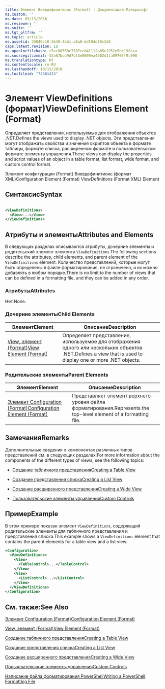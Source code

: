 ```yaml
---
title: Элемент Виевдефинитионс (Format) | Документация Майкрософт
ms.custom: ''
ms.date: 09/13/2016
ms.reviewer: ''
ms.suite: ''
ms.tgt_pltfrm: ''
ms.topic: article
ms.assetid: 29840c10-2b30-4bb1-a8a0-ddf84d19c2d0
caps.latest.revision: 18
ms.openlocfilehash: c5ec80350c7707ccd41112ab5e1952e5dc198cca
ms.sourcegitcommit: 52a67bcd9d7bf3e8600ea4302d1fa8970ff9c998
ms.translationtype: MT
ms.contentlocale: ru-RU
ms.lasthandoff: 10/15/2019
ms.locfileid: "72361423"
---
```

# <a name="viewdefinitions-element-format"></a><span data-ttu-id="5a734-102">Элемент ViewDefinitions (формат)</span><span class="sxs-lookup"><span data-stu-id="5a734-102">ViewDefinitions Element (Format)</span></span>

<span data-ttu-id="5a734-103">Определяет представления, используемые для отображения объектов .NET.</span><span class="sxs-lookup"><span data-stu-id="5a734-103">Defines the views used to display .NET objects.</span></span> <span data-ttu-id="5a734-104">Эти представления могут отображать свойства и значения скриптов объекта в формате таблицы, формате списка, расширенном формате и пользовательском формате элемента управления.</span><span class="sxs-lookup"><span data-stu-id="5a734-104">These views can display the properties and script values of an object  in a table format, list format, wide format, and custom control format.</span></span>

<span data-ttu-id="5a734-105">Элемент конфигурации (Format) Виевдефинитионс (формат XML)</span><span class="sxs-lookup"><span data-stu-id="5a734-105">Configuration Element (Format) ViewDefinitions (Format XML) Element</span></span>

## <a name="syntax"></a><span data-ttu-id="5a734-106">Синтаксис</span><span class="sxs-lookup"><span data-stu-id="5a734-106">Syntax</span></span>

```xml

<ViewDefinitions>
  <View>...</View>
</ViewDefinitions>
```

## <a name="attributes-and-elements"></a><span data-ttu-id="5a734-107">Атрибуты и элементы</span><span class="sxs-lookup"><span data-stu-id="5a734-107">Attributes and Elements</span></span>

<span data-ttu-id="5a734-108">В следующих разделах описываются атрибуты, дочерние элементы и родительский элемент элемента `ViewDefinitions`.</span><span class="sxs-lookup"><span data-stu-id="5a734-108">The following sections describe the attributes, child elements, and parent element of the `ViewDefinitions` element.</span></span> <span data-ttu-id="5a734-109">Количество представлений, которые могут быть определены в файле форматирования, не ограничено, и их можно добавлять в любом порядке.</span><span class="sxs-lookup"><span data-stu-id="5a734-109">There is no limit to the number of views that can be defined in a formatting file, and they can be added in any order.</span></span>

### <a name="attributes"></a><span data-ttu-id="5a734-110">Атрибуты</span><span class="sxs-lookup"><span data-stu-id="5a734-110">Attributes</span></span>

<span data-ttu-id="5a734-111">Нет.</span><span class="sxs-lookup"><span data-stu-id="5a734-111">None.</span></span>

### <a name="child-elements"></a><span data-ttu-id="5a734-112">Дочерние элементы</span><span class="sxs-lookup"><span data-stu-id="5a734-112">Child Elements</span></span>

|<span data-ttu-id="5a734-113">Элемент</span><span class="sxs-lookup"><span data-stu-id="5a734-113">Element</span></span>|<span data-ttu-id="5a734-114">Описание</span><span class="sxs-lookup"><span data-stu-id="5a734-114">Description</span></span>|
|-------------|-----------------|
|[<span data-ttu-id="5a734-115">View, элемент (Format)</span><span class="sxs-lookup"><span data-stu-id="5a734-115">View Element (Format)</span></span>](./view-element-format.md)|<span data-ttu-id="5a734-116">Определяет представление, используемое для отображения одного или нескольких объектов .NET.</span><span class="sxs-lookup"><span data-stu-id="5a734-116">Defines a view that is used to display one or more .NET objects.</span></span>|

### <a name="parent-elements"></a><span data-ttu-id="5a734-117">Родительские элементы</span><span class="sxs-lookup"><span data-stu-id="5a734-117">Parent Elements</span></span>

|<span data-ttu-id="5a734-118">Элемент</span><span class="sxs-lookup"><span data-stu-id="5a734-118">Element</span></span>|<span data-ttu-id="5a734-119">Описание</span><span class="sxs-lookup"><span data-stu-id="5a734-119">Description</span></span>|
|-------------|-----------------|
|[<span data-ttu-id="5a734-120">Элемент Configuration (Format)</span><span class="sxs-lookup"><span data-stu-id="5a734-120">Configuration Element (Format)</span></span>](./configuration-element-format.md)|<span data-ttu-id="5a734-121">Представляет элемент верхнего уровня файла форматирования.</span><span class="sxs-lookup"><span data-stu-id="5a734-121">Represents the top-level element of a formatting file.</span></span>|

## <a name="remarks"></a><span data-ttu-id="5a734-122">Замечания</span><span class="sxs-lookup"><span data-stu-id="5a734-122">Remarks</span></span>

<span data-ttu-id="5a734-123">Дополнительные сведения о компонентах различных типов представлений см. в следующих разделах:</span><span class="sxs-lookup"><span data-stu-id="5a734-123">For more information about the components of the different types of views, see the following topics:</span></span>

- [<span data-ttu-id="5a734-124">Создание табличного представления</span><span class="sxs-lookup"><span data-stu-id="5a734-124">Creating a Table View</span></span>](./creating-a-table-view.md)

- [<span data-ttu-id="5a734-125">Создание представления списка</span><span class="sxs-lookup"><span data-stu-id="5a734-125">Creating a List View</span></span>](./creating-a-list-view.md)

- [<span data-ttu-id="5a734-126">Создание расширенного представления</span><span class="sxs-lookup"><span data-stu-id="5a734-126">Creating a Wide View</span></span>](./creating-a-wide-view.md)

- [<span data-ttu-id="5a734-127">Пользовательские элементы управления</span><span class="sxs-lookup"><span data-stu-id="5a734-127">Custom Controls</span></span>](./creating-custom-controls.md)

## <a name="example"></a><span data-ttu-id="5a734-128">Пример</span><span class="sxs-lookup"><span data-stu-id="5a734-128">Example</span></span>

<span data-ttu-id="5a734-129">В этом примере показан элемент `ViewDefinitions`, содержащий родительские элементы для табличного представления и представления списка.</span><span class="sxs-lookup"><span data-stu-id="5a734-129">This example shows a `ViewDefinitions` element that contains the parent elements for a table view and a list view.</span></span>

```xml
<Configuration>
  <ViewDefinitions>
    <View>
      <TableControl>...</TableControl>
    </View>
    <View>
      <ListControl>...</ListControl>
    </View>
  </ViewDefinitions>
</Configuration>
```

## <a name="see-also"></a><span data-ttu-id="5a734-130">См. также:</span><span class="sxs-lookup"><span data-stu-id="5a734-130">See Also</span></span>

[<span data-ttu-id="5a734-131">Элемент Configuration (Format)</span><span class="sxs-lookup"><span data-stu-id="5a734-131">Configuration Element (Format)</span></span>](./configuration-element-format.md)

[<span data-ttu-id="5a734-132">View, элемент (Format)</span><span class="sxs-lookup"><span data-stu-id="5a734-132">View Element (Format)</span></span>](./view-element-format.md)

[<span data-ttu-id="5a734-133">Создание табличного представления</span><span class="sxs-lookup"><span data-stu-id="5a734-133">Creating a Table View</span></span>](./creating-a-table-view.md)

[<span data-ttu-id="5a734-134">Создание представления списка</span><span class="sxs-lookup"><span data-stu-id="5a734-134">Creating a List View</span></span>](./creating-a-list-view.md)

[<span data-ttu-id="5a734-135">Создание расширенного представления</span><span class="sxs-lookup"><span data-stu-id="5a734-135">Creating a Wide View</span></span>](./creating-a-wide-view.md)

[<span data-ttu-id="5a734-136">Пользовательские элементы управления</span><span class="sxs-lookup"><span data-stu-id="5a734-136">Custom Controls</span></span>](./creating-custom-controls.md)

[<span data-ttu-id="5a734-137">Написание файла форматирования PowerShell</span><span class="sxs-lookup"><span data-stu-id="5a734-137">Writing a PowerShell Formatting File</span></span>](./writing-a-powershell-formatting-file.md)
